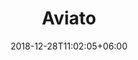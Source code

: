 ---
title: "Aviato"
date: 2018-12-28T11:02:05+06:00 
# type don't remove or customize
type : "docs"
---